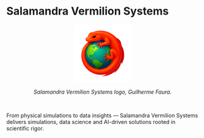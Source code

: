# Salamandra Vermilion Systems
<p align="center">
  <img src="../assets/Salamandra Vermilion Systems.png" width=30% heigth=30% alt="Salamandra Vermilion Systems logo, Guilherme Faura.">
</p>

<p align="center"><em>Salamandra Vermilion Systems logo, Guilherme Faura.</em></p>

<br>

From physical simulations to data insights — Salamandra Vermilion Systems delivers simulations, data science and AI-driven solutions rooted in scientific rigor.

